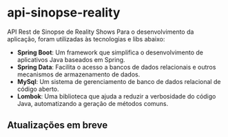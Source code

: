 # api-sinopse-reality
API Rest de Sinopse de Reality Shows
Para o desenvolvimento da aplicação, foram utilizadas às tecnologias e libs abaixo:

- **Spring Boot**: Um framework que simplifica o desenvolvimento de aplicativos Java baseados em Spring.
- **Spring Data**: Facilita o acesso a bancos de dados relacionais e outros mecanismos de armazenamento de dados.
- **MySql**: Um sistema de gerenciamento de banco de dados relacional de código aberto.
- **Lombok**: Uma biblioteca que ajuda a reduzir a verbosidade do código Java, automatizando a geração de métodos comuns.

## Atualizações em breve






